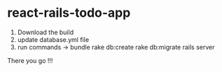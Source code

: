 # react-rails-todo-app

1. Download the build
2. update database.yml file
3. run commands ->
  bundle
  rake db:create 
  rake db:migrate
  rails server
  
There you go !!!
